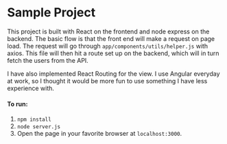 # Sample Project

This project is built with React on the frontend and node express on the backend.  The basic flow is that the front end will make a request on page load.  The request will go through `app/components/utils/helper.js` with axios.  This file will then hit a route set up on the backend, which will in turn fetch the users from the API.

I have also implemented React Routing for the view. I use Angular everyday at work, so I thought it would be more fun to use something I have less experience with.  

#### To run:

1. `npm install`
2. `node server.js`
3. Open the page in your favorite browser at `localhost:3000`.

